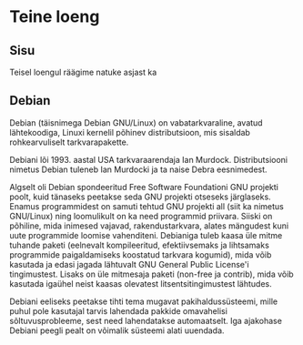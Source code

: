 # Teine loeng
## Sisu

Teisel loengul räägime natuke asjast ka

## Debian

Debian (täisnimega Debian GNU/Linux) on vabatarkvaraline, avatud lähtekoodiga, Linuxi kernelil põhinev distributsioon, mis sisaldab rohkearvuliselt tarkvarapakette.

Debiani lõi 1993. aastal USA tarkvaraarendaja Ian Murdock. Distributsiooni nimetus Debian tuleneb Ian Murdocki ja ta naise Debra eesnimedest.

Algselt oli Debian spondeeritud Free Software Foundationi GNU projekti poolt, kuid tänaseks peetakse seda GNU projekti otseseks järglaseks. Enamus programmidest on samuti tehtud GNU projekti all (siit ka nimetus GNU/Linux) ning loomulikult on ka need programmid priivara. Siiski on põhiline, mida inimesed vajavad, rakendustarkvara, alates mängudest kuni uute programmide loomise vahenditeni. Debianiga tuleb kaasa üle mitme tuhande paketi (eelnevalt kompileeritud, efektiivsemaks ja lihtsamaks programmide paigaldamiseks koostatud tarkvara kogumid), mida võib kasutada ja edasi jagada lähtuvalt GNU General Public License'i tingimustest. Lisaks on üle mitmesaja paketi (non-free ja contrib), mida võib kasutada igaühel neist kaasas olevatest litsentsitingimustest lähtudes.

Debiani eeliseks peetakse tihti tema mugavat pakihaldussüsteemi, mille puhul pole kasutajal tarvis lahendada pakkide omavahelisi sõltuvusprobleeme, sest need lahendatakse automaatselt. Iga ajakohase Debiani peegli pealt on võimalik süsteemi alati uuendada.
